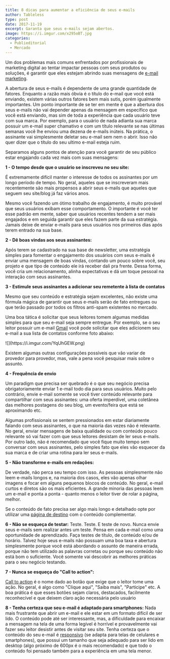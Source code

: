 ```yaml
---
title: 8 dicas para aumentar a eficiência de seus e-mails
author: Tableless
type: post
date: 2017-11-19
excerpt: Garanta que seus e-mails sejam abertos.
image: https://i.imgur.com/x295oBT.jpg
categories:
  - Publieditorial
  - Mercado
---
```


Um dos problemas mais comuns enfrentados por profissionais de marketing digital ao tentar impactar pessoas com seus produtos ou soluções, é garantir que eles estejam abrindo suas mensagens de [e-mail marketing](https://br.getresponse.com/email-marketing/nossos-recursos/marketing-por-e-mail.html).

A abertura de seus e-mails é dependente de uma grande quantidade de fatores. Enquanto a razão mais óbvia é o título do e-mail que você está enviando, existem várias outros fatores bem mais sutis, porém igualmente importantes. Um ponto importante de se ter em mente é que a abertura dos seus e-mails não vai depender apenas da mensagem em específico que você está enviando, mas sim de toda a experiência que cada usuário teve com sua marca. Por exemplo, para o usuário de nada adianta sua marca possuir um e-mail super chamativo e com um título relevante se nas últimas semanas você lhe enviou uma dezena de e-mails inúteis. Na prática, o assinante vai simplesmente deletar seu e-mail sem nem o abrir. Isso não quer dizer que o título do seu ultimo e-mail esteja ruim.

Separamos alguns pontos de atenção para você garantir de seu público estar engajando cada vez mais com suas mensagens:

**1 - O tempo desde que o usuário se inscreveu no seu site:**

É extremamente difícil manter o interesse de todos os assinantes por um longo período de tempo. No geral, aqueles que se inscreveram mais recentemente são mais propensos a abrir seus e-mails que aqueles que seguem seu site/blog já faz vários anos.

Mesmo você fazendo um ótimo trabalho de engajamento, é muito provável que seus usuários exibam esse comportamento. O importante é você ter esse padrão em mente, saber que usuários recentes tendem a ser mais engajados e em seguida garantir que eles fazem parte da sua estratégia. Jamais deixe de enviar e-mails para seus usuários nos primeiros dias após terem entrado na sua base.

**2 - Dê boas vindas aos seus assinantes:**

Após terem se cadastrado na sua base de newsletter, uma estratégia simples para fomentar o engajamento dos usuários com seus e-mails é enviar uma mensagem de boas vindas, contando um pouco sobre você, seu projeto e que tipo de conteúdo ele irá receber dali pra frente. Dessa forma, você cria um relacionamento, alinha expectativas e dá um toque pessoal na interação com seus assinantes.

**3 - Estimule seus assinantes a adicionar seu remetente à lista de contatos**

Mesmo que seu conteúdo e estratégia sejam excelentes, não existe uma fórmula mágica de garantir que seus e-mails serão de fato entregues ou que terão passado por todos os filtros anti-spam existentes no mercado.

Uma boa tática é solicitar que seus leitores tomem algumas medidas simples para que seu e-mail seja sempre entregue. Por exemplo, se o seu leitor possuir um e-mail [Gmail](https://www.google.com/gmail/) você pode solicitar que eles adicionem seu e-mail a sua lista de contatos conforme foto abaixo:

<span style="display: block; max-width: 300px;">
![](https://i.imgur.com/YqUhGEW.png)
</span>

Existem algumas outras configurações possíveis que vão variar de provedor para provedor, mas, vale a pena você pesquisar mais sobre o assunto.

**4 - Frequência de envio**

Um paradigm que precisa ser quebrado é o que seu negócio precisa obrigatoriamente enviar 1 e-mail todo dia para seus usuários. Muito pelo contrário, envie e-mail somente se você tiver conteúdo relevante para compartilhar com seus assinantes: uma oferta imperdível, uma coletânea das melhores postagens do seu blog, um evento/feira que está se aproximando etc.

Algumas profissionais se sentem pressionados em estar diariamente falando com seus assinantes, o que na maioria das vezes não é relevante. No geral, enviar mensagens de baixa qualidade ou com conteúdo pouco relevante só vai fazer com que seus leitores desistam de ler seus e-mails. Por outro lado, não é recomendado que você fique muito tempo sem conversar com seus assinantes, pelo simples fato que eles vão esquecer da sua marca e de criar uma rotina para ler seus e-mails.

**5 - Não transforme e-mails em redações:**

De verdade, não perca seu tempo com isso. As pessoas simplesmente não leem e-mails longos e, na maioria dos casos, eles vão apenas olhar imagens e focar em alguns pequenos blocos de conteúdo. No geral, e-mail curtos e diretos são os mais eficientes. A grande minoria das pessoas leem um e-mail e ponta a ponta - quanto menos o leitor tiver de rolar a página, melhor.

Se o conteúdo de fato precisa ser algo mais longo e detalhado opte por utilizar uma [página de destino](https://br.getresponse.com/email-marketing/recursos/criador-pagina-destino.html) com o conteúdo complementar.

**6 - Não se esqueça de testar:** Teste. Teste. E teste de novo. Nunca envie seus e-mails sem realizar antes um teste. Pensa em cada e-mail como uma oportunidade de aprendizado. Faça testes de título, de conteúdo e/ou de horário. Talvez hoje seus e-mails não possuam uma boa taxa e abertura simplesmente porque você está abordando o assunto de maneira errada, porque não tem utilizado as palavras corretas ou porque seu conteúdo não está bom o suficiente. Você somente vai descobrir as melhores práticas para o seu negócio testando.

**7 - Nunca se esqueça do &quot;Call to action&quot;:**

[Call to action](https://pt.wikipedia.org/wiki/Call_to_action) é o nome dado ao botão que exige que o leitor tome uma ação. No geral, é algo como &quot;Clique aqui&quot;, &quot;Saiba mais&quot;, &quot;Participe&quot; etc. A boa prática é que esses botões sejam claros, destacados, facilmente reconhecível e que deixem claro ação necessária pelo usuário

**8 - Tenha certeza que seu e-mail é adaptado para smartphones:** Nada mais frustrante que abrir um e-mail e ele estar em um formato difícil de ser lido. O conteúdo pode até ser interessante, mas, a dificuldade para encaixar a mensagem na tela de uma forma legível é horrível e provavelmente vai fazer seu leitor desistir antes de visitar seu site. Tenha certeza que o conteúdo do seu e-mail é [responsivo](https://tableless.com.br/categories/acessibilidade/) (se adapta para telas de celulares e smartphones), que possui um tamanho que seja adequado para ser lido em desktop (algo próximo de 600px é o mais recomendado) e que todo o conteúdo foi pensado também para a experiência em uma tela menor.